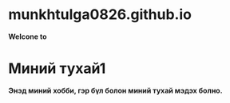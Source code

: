 # munkhtulga0826.github.io
<html>
<head>
    <strong>Welcone to 
</head>
<body>
    <h1>Миний тухай1</h1>    
    <p>Энэд миний хобби, гэр бүл болон миний тухай мэдэх болно.</p>
</body>
</html>
